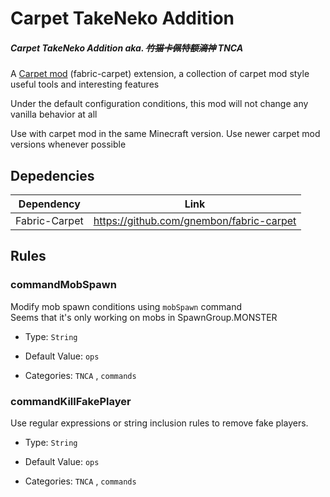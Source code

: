 # Carpet TakeNeko Addition

##### Carpet TakeNeko Addition aka. ~~竹猫卡佩特额滴神~~ TNCA

A [Carpet mod](https://github.com/gnembon/fabric-carpet) (fabric-carpet) extension, a collection of carpet mod style useful tools and interesting features

Under the default configuration conditions, this mod will not change any vanilla behavior at all

Use with carpet mod in the same Minecraft version. Use newer carpet mod versions whenever possible

## Depedencies

|  Dependency   |                   Link                   |
|:-------------:|:----------------------------------------:|
| Fabric-Carpet | https://github.com/gnembon/fabric-carpet |


## Rules

### commandMobSpawn

Modify mob spawn conditions using `mobSpawn` command  
Seems that it's only working on mobs in SpawnGroup.MONSTER
- Type: `String`

- Default Value: `ops`

- Categories: `TNCA` , `commands`


### commandKillFakePlayer

Use regular expressions or string inclusion rules to remove fake players.

- Type: `String`

- Default Value: `ops`

- Categories: `TNCA` , `commands`